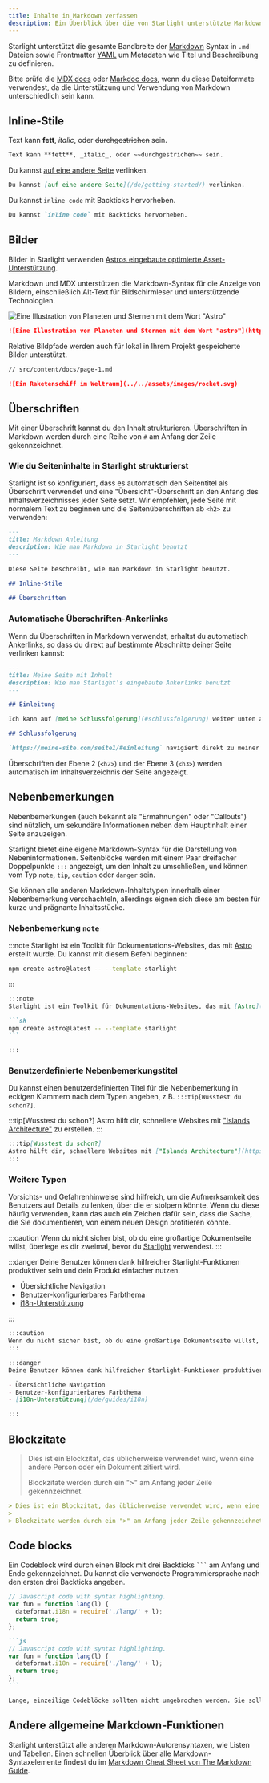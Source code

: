 ```yaml
---
title: Inhalte in Markdown verfassen
description: Ein Überblick über die von Starlight unterstützte Markdown-Syntax.
---
```


Starlight unterstützt die gesamte Bandbreite der [Markdown](https://daringfireball.net/projects/markdown/) Syntax in `.md` Dateien sowie Frontmatter [YAML](https://dev.to/paulasantamaria/introduction-to-yaml-125f) um Metadaten wie Titel und Beschreibung zu definieren.

Bitte prüfe die [MDX docs](https://mdxjs.com/docs/what-is-mdx/#markdown) oder [Markdoc docs](https://markdoc.dev/docs/syntax), wenn du diese Dateiformate verwendest, da die Unterstützung und Verwendung von Markdown unterschiedlich sein kann.

## Inline-Stile

Text kann **fett**, _italic_, oder ~~durchgestrichen~~ sein.

```md
Text kann **fett**, _italic_, oder ~~durchgestrichen~~ sein.
```

Du kannst [auf eine andere Seite](/de/getting-started/) verlinken.

```md
Du kannst [auf eine andere Seite](/de/getting-started/) verlinken.
```

Du kannst `inline code` mit Backticks hervorheben.

```md
Du kannst `inline code` mit Backticks hervorheben.
```

## Bilder

Bilder in Starlight verwenden [Astros eingebaute optimierte Asset-Unterstützung](https://docs.astro.build/de/guides/assets/).

Markdown und MDX unterstützen die Markdown-Syntax für die Anzeige von Bildern, einschließlich Alt-Text für Bildschirmleser und unterstützende Technologien.

![Eine Illustration von Planeten und Sternen mit dem Wort "Astro"](https://raw.githubusercontent.com/withastro/docs/main/public/default-og-image.png)

```md
![Eine Illustration von Planeten und Sternen mit dem Wort "astro"](https://raw.githubusercontent.com/withastro/docs/main/public/default-og-imag)
```

Relative Bildpfade werden auch für lokal in Ihrem Projekt gespeicherte Bilder unterstützt.

```md
// src/content/docs/page-1.md

![Ein Raketenschiff im Weltraum](../../assets/images/rocket.svg)
```

## Überschriften

Mit einer Überschrift kannst du den Inhalt strukturieren. Überschriften in Markdown werden durch eine Reihe von `#` am Anfang der Zeile gekennzeichnet.

### Wie du Seiteninhalte in Starlight strukturierst

Starlight ist so konfiguriert, dass es automatisch den Seitentitel als Überschrift verwendet und eine "Übersicht"-Überschrift an den Anfang des Inhaltsverzeichnisses jeder Seite setzt. Wir empfehlen, jede Seite mit normalem Text zu beginnen und die Seitenüberschriften ab `<h2>` zu verwenden:

```md
---
title: Markdown Anleitung
description: Wie man Markdown in Starlight benutzt
---

Diese Seite beschreibt, wie man Markdown in Starlight benutzt.

## Inline-Stile

## Überschriften
```

### Automatische Überschriften-Ankerlinks

Wenn du Überschriften in Markdown verwendst, erhaltst du automatisch Ankerlinks, so dass du direkt auf bestimmte Abschnitte deiner Seite verlinken kannst:

```md
---
title: Meine Seite mit Inhalt
description: Wie man Starlight's eingebaute Ankerlinks benutzt
---

## Einleitung

Ich kann auf [meine Schlussfolgerung](#schlussfolgerung) weiter unten auf derselben Seite verlinken.

## Schlussfolgerung

`https://meine-site.com/seite1/#einleitung` navigiert direkt zu meiner Einleitung.
```

Überschriften der Ebene 2 (`<h2>`) und der Ebene 3 (`<h3>`) werden automatisch im Inhaltsverzeichnis der Seite angezeigt.

## Nebenbemerkungen

Nebenbemerkungen (auch bekannt als "Ermahnungen" oder "Callouts") sind nützlich, um sekundäre Informationen neben dem Hauptinhalt einer Seite anzuzeigen.

Starlight bietet eine eigene Markdown-Syntax für die Darstellung von Nebeninformationen. Seitenblöcke werden mit einem Paar dreifacher Doppelpunkte `:::` angezeigt, um den Inhalt zu umschließen, und können vom Typ `note`, `tip`, `caution` oder `danger` sein.

Sie können alle anderen Markdown-Inhaltstypen innerhalb einer Nebenbemerkung verschachteln, allerdings eignen sich diese am besten für kurze und prägnante Inhaltsstücke.

### Nebenbemerkung `note`

:::note
Starlight ist ein Toolkit für Dokumentations-Websites, das mit [Astro](https://astro.build/de) erstellt wurde. Du kannst mit diesem Befehl beginnen:

```sh
npm create astro@latest -- --template starlight
```

:::

````md
:::note
Starlight ist ein Toolkit für Dokumentations-Websites, das mit [Astro](https://astro.build/de) erstellt wurde. Du kannst mit diesem Befehl beginnen:

```sh
npm create astro@latest -- --template starlight
```

:::
````

### Benutzerdefinierte Nebenbemerkungstitel

Du kannst einen benutzerdefinierten Titel für die Nebenbemerkung in eckigen Klammern nach dem Typen angeben, z.B. `:::tip[Wusstest du schon?]`.

:::tip[Wusstest du schon?]
Astro hilft dir, schnellere Websites mit ["Islands Architecture"](https://docs.astro.build/de/concepts/islands/) zu erstellen.
:::

```md
:::tip[Wusstest du schon?]
Astro hilft dir, schnellere Websites mit ["Islands Architecture"](https://docs.astro.build/de/concepts/islands/) zu erstellen.
:::
```

### Weitere Typen

Vorsichts- und Gefahrenhinweise sind hilfreich, um die Aufmerksamkeit des Benutzers auf Details zu lenken, über die er stolpern könnte.
Wenn du diese häufig verwenden, kann das auch ein Zeichen dafür sein, dass die Sache, die Sie dokumentieren, von einem neuen Design profitieren könnte.

:::caution
Wenn du nicht sicher bist, ob du eine großartige Dokumentseite willst, überlege es dir zweimal, bevor du [Starlight](../../../) verwendest.
:::

:::danger
Deine Benutzer können dank hilfreicher Starlight-Funktionen produktiver sein und dein Produkt einfacher nutzen.

- Übersichtliche Navigation
- Benutzer-konfigurierbares Farbthema
- [i18n-Unterstützung](/de/guides/i18n)

:::

```md
:::caution
Wenn du nicht sicher bist, ob du eine großartige Dokumentseite willst, überlege es dir zweimal, bevor du [Starlight](../../) verwendest.
:::

:::danger
Deine Benutzer können dank hilfreicher Starlight-Funktionen produktiver sein und dein Produkt einfacher nutzen.

- Übersichtliche Navigation
- Benutzer-konfigurierbares Farbthema
- [i18n-Unterstützung](/de/guides/i18n)

:::
```

## Blockzitate

> Dies ist ein Blockzitat, das üblicherweise verwendet wird, wenn eine andere Person oder ein Dokument zitiert wird.
>
> Blockzitate werden durch ein ">" am Anfang jeder Zeile gekennzeichnet.

```md
> Dies ist ein Blockzitat, das üblicherweise verwendet wird, wenn eine andere Person oder ein Dokument zitiert wird.
>
> Blockzitate werden durch ein ">" am Anfang jeder Zeile gekennzeichnet.
```

## Code blocks

Ein Codeblock wird durch einen Block mit drei Backticks <code>```</code> am Anfang und Ende gekennzeichnet. Du kannst die verwendete Programmiersprache nach den ersten drei Backticks angeben.

```js
// Javascript code with syntax highlighting.
var fun = function lang(l) {
  dateformat.i18n = require('./lang/' + l);
  return true;
};
```

````md
```js
// Javascript code with syntax highlighting.
var fun = function lang(l) {
  dateformat.i18n = require('./lang/' + l);
  return true;
};
```
````

```md
Lange, einzeilige Codeblöcke sollten nicht umgebrochen werden. Sie sollten horizontal scrollen, wenn sie zu lang sind. Diese Zeile sollte lang genug sein, um dies zu demonstrieren.
```

## Andere allgemeine Markdown-Funktionen

Starlight unterstützt alle anderen Markdown-Autorensyntaxen, wie Listen und Tabellen. Einen schnellen Überblick über alle Markdown-Syntaxelemente findest du im [Markdown Cheat Sheet von The Markdown Guide](https://www.markdownguide.org/cheat-sheet/).
